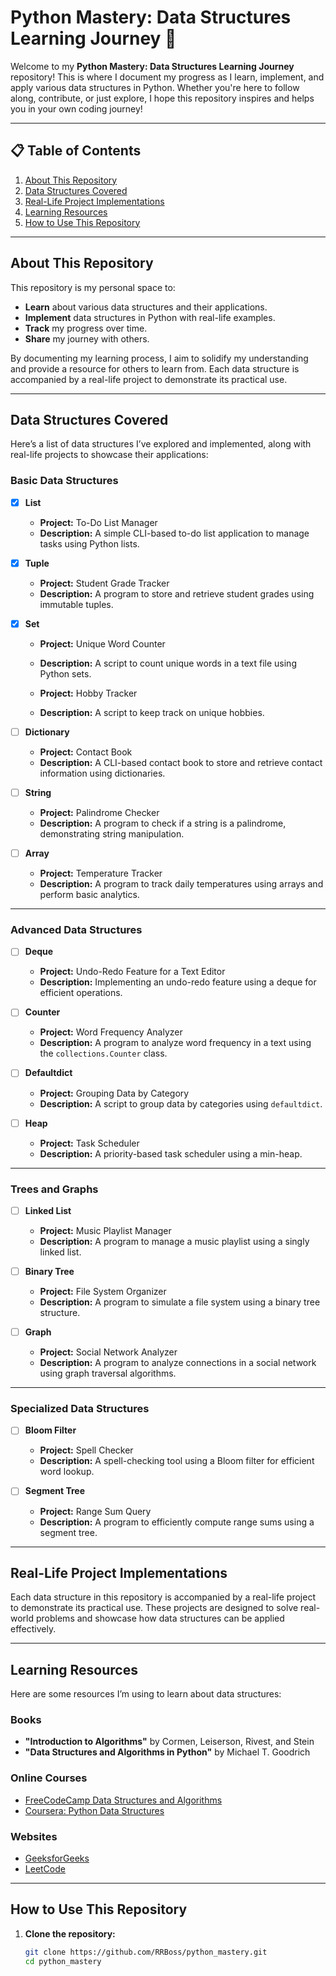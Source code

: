 # Python Mastery: Data Structures Learning Journey 🚀

Welcome to my **Python Mastery: Data Structures Learning Journey** repository! This is where I document my progress as I learn, implement, and apply various data structures in Python. Whether you're here to follow along, contribute, or just explore, I hope this repository inspires and helps you in your own coding journey!

---

## 📋 Table of Contents

1. [About This Repository](#about-this-repository)
2. [Data Structures Covered](#data-structures-covered)
3. [Real-Life Project Implementations](#real-life-project-implementations)
4. [Learning Resources](#learning-resources)
5. [How to Use This Repository](#how-to-use-this-repository)

---

## About This Repository

This repository is my personal space to:

- **Learn** about various data structures and their applications.
- **Implement** data structures in Python with real-life examples.
- **Track** my progress over time.
- **Share** my journey with others.

By documenting my learning process, I aim to solidify my understanding and provide a resource for others to learn from. Each data structure is accompanied by a real-life project to demonstrate its practical use.

---

## Data Structures Covered

Here’s a list of data structures I’ve explored and implemented, along with real-life projects to showcase their applications:

### **Basic Data Structures**

- [x] **List**

  - **Project:** To-Do List Manager
  - **Description:** A simple CLI-based to-do list application to manage tasks using Python lists.

- [x] **Tuple**

  - **Project:** Student Grade Tracker
  - **Description:** A program to store and retrieve student grades using immutable tuples.

- [x] **Set**

  - **Project:** Unique Word Counter
  - **Description:** A script to count unique words in a text file using Python sets.

  - **Project:** Hobby Tracker
  - **Description:** A script to keep track on unique hobbies.

- [ ] **Dictionary**

  - **Project:** Contact Book
  - **Description:** A CLI-based contact book to store and retrieve contact information using dictionaries.

- [ ] **String**

  - **Project:** Palindrome Checker
  - **Description:** A program to check if a string is a palindrome, demonstrating string manipulation.

- [ ] **Array**
  - **Project:** Temperature Tracker
  - **Description:** A program to track daily temperatures using arrays and perform basic analytics.

---

### **Advanced Data Structures**

- [ ] **Deque**

  - **Project:** Undo-Redo Feature for a Text Editor
  - **Description:** Implementing an undo-redo feature using a deque for efficient operations.

- [ ] **Counter**

  - **Project:** Word Frequency Analyzer
  - **Description:** A program to analyze word frequency in a text using the `collections.Counter` class.

- [ ] **Defaultdict**

  - **Project:** Grouping Data by Category
  - **Description:** A script to group data by categories using `defaultdict`.

- [ ] **Heap**
  - **Project:** Task Scheduler
  - **Description:** A priority-based task scheduler using a min-heap.

---

### **Trees and Graphs**

- [ ] **Linked List**

  - **Project:** Music Playlist Manager
  - **Description:** A program to manage a music playlist using a singly linked list.

- [ ] **Binary Tree**

  - **Project:** File System Organizer
  - **Description:** A program to simulate a file system using a binary tree structure.

- [ ] **Graph**
  - **Project:** Social Network Analyzer
  - **Description:** A program to analyze connections in a social network using graph traversal algorithms.

---

### **Specialized Data Structures**

- [ ] **Bloom Filter**

  - **Project:** Spell Checker
  - **Description:** A spell-checking tool using a Bloom filter for efficient word lookup.

- [ ] **Segment Tree**
  - **Project:** Range Sum Query
  - **Description:** A program to efficiently compute range sums using a segment tree.

---

## Real-Life Project Implementations

Each data structure in this repository is accompanied by a real-life project to demonstrate its practical use. These projects are designed to solve real-world problems and showcase how data structures can be applied effectively.

---

## Learning Resources

Here are some resources I’m using to learn about data structures:

### **Books**

- **"Introduction to Algorithms"** by Cormen, Leiserson, Rivest, and Stein
- **"Data Structures and Algorithms in Python"** by Michael T. Goodrich

### **Online Courses**

- [FreeCodeCamp Data Structures and Algorithms](https://www.freecodecamp.org/)
- [Coursera: Python Data Structures](https://www.coursera.org/)

### **Websites**

- [GeeksforGeeks](https://www.geeksforgeeks.org/)
- [LeetCode](https://leetcode.com/)

---

## How to Use This Repository

1. **Clone the repository:**
   ```bash
   git clone https://github.com/RRBoss/python_mastery.git
   cd python_mastery
   ```

